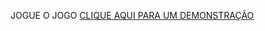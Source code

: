 JOGUE O JOGO
[CLIQUE AQUI PARA UM DEMONSTRAÇÃO](https://jeffersonalionco.github.io/cobrinha/index.html)
